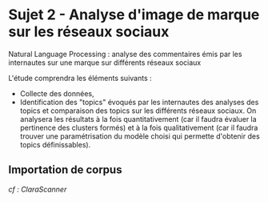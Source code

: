 # Sujet 2 - Analyse d'image de marque sur les réseaux sociaux
Natural Language Processing  : analyse des commentaires émis par les internautes sur une marque sur différents réseaux sociaux



L'étude comprendra les éléments suivants :
- Collecte des données, 
- Identification des "topics" évoqués par les internautes des analyses des topics et comparaison des topics sur les différents réseaux sociaux.
On analysera les résultats à la fois quantitativement (car il faudra évaluer la pertinence des clusters formés) et à la fois qualitativement (car il faudra trouver une paramétrisation du modèle choisi qui permette d'obtenir des topics définissables).
 
 
## Importation de corpus
*cf : ClaraScanner*
